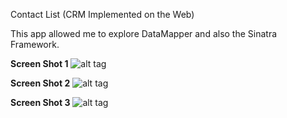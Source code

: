 Contact List
(CRM Implemented on the Web)

This app allowed me to explore DataMapper and also the Sinatra Framework. 

**Screen Shot 1**
![alt tag](https://raw.github.com/hellosamkim/Contact-List/path/to/screenshot1.png)

**Screen Shot 2**
![alt tag](https://raw.github.com/hellosamkim/Contact-List/path/to/screenshot2.png)

**Screen Shot 3**
![alt tag](https://raw.github.com/hellosamkim/Contact-List/path/to/screenshot3.png)

